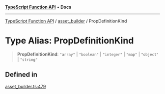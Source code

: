 [**TypeScript Function API**](../../README.md) • **Docs**

***

[TypeScript Function API](../../README.md) / [asset\_builder](../README.md) / PropDefinitionKind

# Type Alias: PropDefinitionKind

> **PropDefinitionKind**: `"array"` \| `"boolean"` \| `"integer"` \| `"map"` \| `"object"` \| `"string"`

## Defined in

[asset\_builder.ts:479](https://github.com/systeminit/si/blob/main/bin/lang-js/src/asset_builder.ts#L479)
